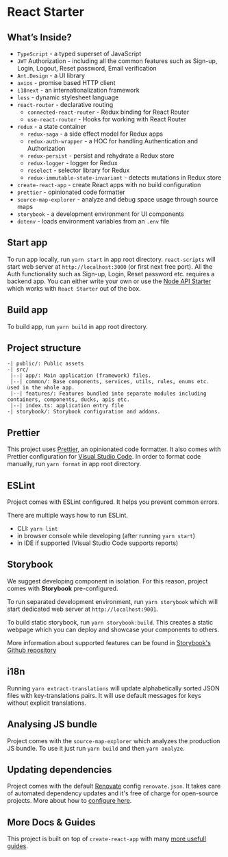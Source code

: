 # React Starter

## What’s Inside?

- `TypeScript` - a typed superset of JavaScript
- `JWT` Authorization - including all the common features such as Sign-up, Login, Logout, Reset password, Email verification
- `Ant.Design` - a UI library
- `axios` - promise based HTTP client
- `i18next` - an internationalization framework
- `less` - dynamic stylesheet language
- `react-router` - declarative routing
  - `connected-react-router` - Redux binding for React Router
  - `use-react-router` - Hooks for working with React Router
- `redux` - a state container
  - `redux-saga` - a side effect model for Redux apps
  - `redux-auth-wrapper` - a HOC for handling Authentication and Authorization
  - `redux-persist` - persist and rehydrate a Redux store
  - `redux-logger` - logger for Redux
  - `reselect` - selector library for Redux
  - `redux-immutable-state-invariant` - detects mutations in Redux store
- `create-react-app` - create React apps with no build configuration
- `prettier` - opinionated code formatter
- `source-map-explorer` - analyze and debug space usage through source maps
- `storybook` - a development environment for UI components
- `dotenv` - loads environment variables from an `.env` file

## Start app

To run app locally, run `yarn start` in app root directory. `react-scripts` will start web server at `http://localhost:3000` (or first next free port).
All the Auth functionality such as Sign-up, Login, Reset password etc. requires a backend app. You can either write your own or use the [Node API Starter](https://github.com/Kamahl19/node-api-starter) which works with `React Starter` out of the box.

## Build app

To build app, run `yarn build` in app root directory.

## Project structure

```
-| public/: Public assets
-| src/
 |--| app/: Main application (framework) files.
 |--| common/: Base components, services, utils, rules, enums etc. used in the whole app.
 |--| features/: Features bundled into separate modules including containers, components, ducks, apis etc.
 |--| index.ts: application entry file
-| storybook/: Storybook configuration and addons.
```

## Prettier

This project uses [Prettier](https://prettier.io/), an opinionated code formatter. It also comes with Prettier configuration for [Visual Studio Code](https://code.visualstudio.com/). In order to format code manually, run `yarn format` in app root directory.

## ESLint

Project comes with ESLint configured. It helps you prevent common errors.

There are multiple ways how to run ESLint.

- CLI: `yarn lint`
- in browser console while developing (after running `yarn start`)
- in IDE if supported (Visual Studio Code supports reports)

## Storybook

We suggest developing component in isolation. For this reason, project comes with **Storybook** pre-configured.

To run separated development environment, run `yarn storybook` which will start dedicated web server at `http://localhost:9001`.

To build static storybook, run `yarn storybook:build`. This creates a static webpage which you can deploy and showcase your components to others.

More information about supported features can be found in [Storybook's Github repository](https://github.com/storybooks/storybook)

## i18n

Running `yarn extract-translations` will update alphabetically sorted JSON files with key-translations pairs. It will use default messages for keys without explicit translations.

## Analysing JS bundle

Project comes with the `source-map-explorer` which analyzes the production JS bundle. To use it just run `yarn build` and then `yarn analyze`.

## Updating dependencies

Project comes with the default [Renovate](https://renovatebot.com) config `renovate.json`. It takes care of automated dependency updates and it's free of charge for open-source projects. More about how to [configure here](https://renovatebot.com/docs).

## More Docs & Guides

This project is built on top of `create-react-app` with many [more usefull guides](https://facebook.github.io/create-react-app/docs/getting-started).

